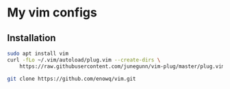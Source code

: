 # My vim configs
## Installation
```bash
sudo apt install vim
curl -fLo ~/.vim/autoload/plug.vim --create-dirs \
    https://raw.githubusercontent.com/junegunn/vim-plug/master/plug.vim
```
```bash
git clone https://github.com/enowq/vim.git
```

